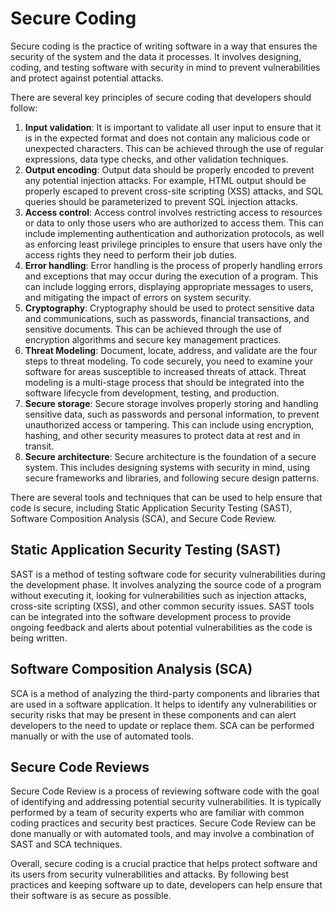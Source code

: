 # Secure Coding

Secure coding is the practice of writing software in a way that ensures the security of the system and the data it processes. It involves designing, coding, and testing software with security in mind to prevent vulnerabilities and protect against potential attacks.

There are several key principles of secure coding that developers should follow:

1. **Input validation**: It is important to validate all user input to ensure that it is in the expected format and does not contain any malicious code or unexpected characters. This can be achieved through the use of regular expressions, data type checks, and other validation techniques.
2. **Output encoding**: Output data should be properly encoded to prevent any potential injection attacks. For example, HTML output should be properly escaped to prevent cross-site scripting (XSS) attacks, and SQL queries should be parameterized to prevent SQL injection attacks.
3. **Access control**: Access control involves restricting access to resources or data to only those users who are authorized to access them. This can include implementing authentication and authorization protocols, as well as enforcing least privilege principles to ensure that users have only the access rights they need to perform their job duties.
4. **Error handling**: Error handling is the process of properly handling errors and exceptions that may occur during the execution of a program. This can include logging errors, displaying appropriate messages to users, and mitigating the impact of errors on system security.
5. **Cryptography**: Cryptography should be used to protect sensitive data and communications, such as passwords, financial transactions, and sensitive documents. This can be achieved through the use of encryption algorithms and secure key management practices.
6. **Threat Modeling**: Document, locate, address, and validate are the four steps to threat modeling. To code securely, you need to examine your software for areas susceptible to increased threats of attack. Threat modeling is a multi-stage process that should be integrated into the software lifecycle from development, testing, and production.
7. **Secure storage**: Secure storage involves properly storing and handling sensitive data, such as passwords and personal information, to prevent unauthorized access or tampering. This can include using encryption, hashing, and other security measures to protect data at rest and in transit.
8. **Secure architecture**: Secure architecture is the foundation of a secure system. This includes designing systems with security in mind, using secure frameworks and libraries, and following secure design patterns.

There are several tools and techniques that can be used to help ensure that code is secure, including Static Application Security Testing (SAST), Software Composition Analysis (SCA), and Secure Code Review.

## Static Application Security Testing (SAST)

SAST is a method of testing software code for security vulnerabilities during the development phase. It involves analyzing the source code of a program without executing it, looking for vulnerabilities such as injection attacks, cross-site scripting (XSS), and other common security issues. SAST tools can be integrated into the software development process to provide ongoing feedback and alerts about potential vulnerabilities as the code is being written.

## Software Composition Analysis (SCA)

SCA is a method of analyzing the third-party components and libraries that are used in a software application. It helps to identify any vulnerabilities or security risks that may be present in these components and can alert developers to the need to update or replace them. SCA can be performed manually or with the use of automated tools.

## Secure Code Reviews

Secure Code Review is a process of reviewing software code with the goal of identifying and addressing potential security vulnerabilities. It is typically performed by a team of security experts who are familiar with common coding practices and security best practices. Secure Code Review can be done manually or with automated tools, and may involve a combination of SAST and SCA techniques.

Overall, secure coding is a crucial practice that helps protect software and its users from security vulnerabilities and attacks. By following best practices and keeping software up to date, developers can help ensure that their software is as secure as possible.